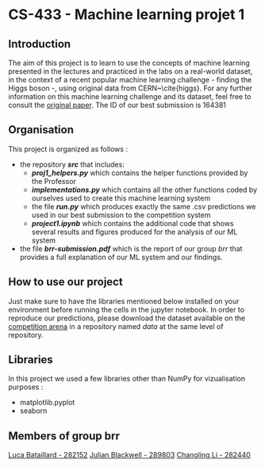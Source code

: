 # CS-433 - Machine learning projet 1

## Introduction
The aim of this project is to learn to use the concepts of machine learning presented in the lectures and practiced in the labs on a
real-world dataset, in the context of a recent popular machine learning challenge - finding the Higgs boson -, using original data from CERN~\cite{higgs}. For any further information on this machine learning challenge and its dataset, feel free to consult the [original paper](https://higgsml.lal.in2p3.fr/files/2014/04/documentation_v1.8.pdf).
The ID of our best submission is 164381	

## Organisation
This project is organized as follows :

- the repository **_src_** that includes: 
    - **_proj1_helpers.py_** which contains the helper functions provided by the Professor
    - **_implementations.py_** which contains all the other functions coded by ourselves used to create this machine learning system
    - the file **_run.py_** which produces exactly the same .csv predictions we used in our best submission to the competition system
    - **_project1.ipynb_** which contains the additional code that shows several results and figures produced for the analysis of our ML system
- the file **_brr-submission.pdf_** which is the report of our group _brr_ that provides a full explanation of our ML system and our findings.

## How to use our project
Just make sure to have the libraries mentioned below installed on your environment before running the cells in the jupyter notebook.
In order to reproduce our predictions, please download the dataset available on the [competition arena](https://www.aicrowd.com/challenges/epfl-machine-learning-higgs) in a repository named _data_ at the same level of repository.

## Libraries
In this project we used a few libraries other than NumPy for vizualisation purposes : 
- matplotlib.pyplot
- seaborn

## Members of group brr
[Luca Bataillard - 282152](https://github.com/bataillard)
[Julian Blackwell - 289803](https://github.com/JulianBlackwell)
[Changling Li - 282440](https://github.com/lichangling3)
